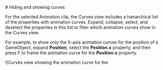                                                                                                                                                                                                                                                                                                                                                                                                                                                                                                                                 # Hiding and showing curves

For the selected Animation clip, the Curves view includes a hierarchical list of the properties with animation curves. Expand, collapse, select, and deselect the properties in this list to filter which animation curves show in the Curves view. 

For example, to show only the X-axis animation curves for the position of a GameObject, expand **Position**, select the **Position.x** property, and then press F to frame the animation curve for the **Position.x** property.

![Curves view showing the animation curve for the